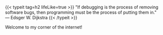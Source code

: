 ---
---

{{< typeit tag=h2 lifeLike=true >}}
"If debugging is the process of removing software bugs, then programming must be the process of putting them in."
―  Edsger W. Dijkstra
{{< /typeit >}}

Welcome to my corner of the internet!
